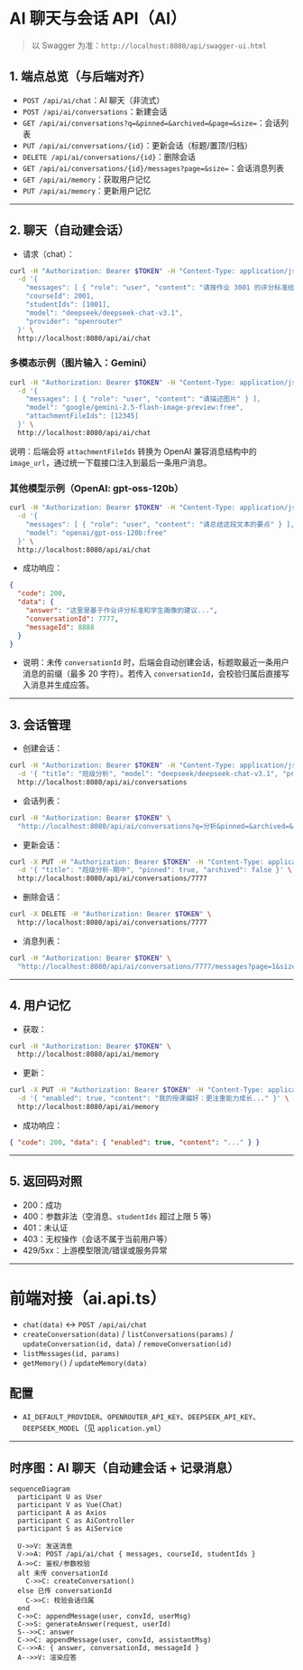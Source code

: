 # AI 聊天与会话 API（AI）

> 以 Swagger 为准：`http://localhost:8080/api/swagger-ui.html`

## 1. 端点总览（与后端对齐）
- `POST /api/ai/chat`：AI 聊天（非流式）
- `POST /api/ai/conversations`：新建会话
- `GET /api/ai/conversations?q=&pinned=&archived=&page=&size=`：会话列表
- `PUT /api/ai/conversations/{id}`：更新会话（标题/置顶/归档）
- `DELETE /api/ai/conversations/{id}`：删除会话
- `GET /api/ai/conversations/{id}/messages?page=&size=`：会话消息列表
- `GET /api/ai/memory`：获取用户记忆
- `PUT /api/ai/memory`：更新用户记忆

---

## 2. 聊天（自动建会话）
- 请求（chat）：
```bash
curl -H "Authorization: Bearer $TOKEN" -H "Content-Type: application/json" \
  -d '{
    "messages": [ { "role": "user", "content": "请按作业 3001 的评分标准给出建议" } ],
    "courseId": 2001,
    "studentIds": [1001],
    "model": "deepseek/deepseek-chat-v3.1",
    "provider": "openrouter"
  }' \
  http://localhost:8080/api/ai/chat
```
### 多模态示例（图片输入：Gemini）
```bash
curl -H "Authorization: Bearer $TOKEN" -H "Content-Type: application/json" \
  -d '{
    "messages": [ { "role": "user", "content": "请描述图片" } ],
    "model": "google/gemini-2.5-flash-image-preview:free",
    "attachmentFileIds": [12345]
  }' \
  http://localhost:8080/api/ai/chat
```
说明：后端会将 `attachmentFileIds` 转换为 OpenAI 兼容消息结构中的 `image_url`，通过统一下载接口注入到最后一条用户消息。

### 其他模型示例（OpenAI: gpt-oss-120b）
```bash
curl -H "Authorization: Bearer $TOKEN" -H "Content-Type: application/json" \
  -d '{
    "messages": [ { "role": "user", "content": "请总结这段文本的要点" } ],
    "model": "openai/gpt-oss-120b:free"
  }' \
  http://localhost:8080/api/ai/chat
```
- 成功响应：
```json
{
  "code": 200,
  "data": {
    "answer": "这里是基于作业评分标准和学生画像的建议...",
    "conversationId": 7777,
    "messageId": 8888
  }
}
```
- 说明：未传 `conversationId` 时，后端会自动创建会话，标题取最近一条用户消息的前缀（最多 20 字符）。若传入 `conversationId`，会校验归属后直接写入消息并生成应答。

---

## 3. 会话管理
- 创建会话：
```bash
curl -H "Authorization: Bearer $TOKEN" -H "Content-Type: application/json" \
  -d '{ "title": "班级分析", "model": "deepseek/deepseek-chat-v3.1", "provider": "openrouter" }' \
  http://localhost:8080/api/ai/conversations
```
- 会话列表：
```bash
curl -H "Authorization: Bearer $TOKEN" \
  "http://localhost:8080/api/ai/conversations?q=分析&pinned=&archived=&page=1&size=10"
```
- 更新会话：
```bash
curl -X PUT -H "Authorization: Bearer $TOKEN" -H "Content-Type: application/json" \
  -d '{ "title": "班级分析-期中", "pinned": true, "archived": false }' \
  http://localhost:8080/api/ai/conversations/7777
```
- 删除会话：
```bash
curl -X DELETE -H "Authorization: Bearer $TOKEN" \
  http://localhost:8080/api/ai/conversations/7777
```
- 消息列表：
```bash
curl -H "Authorization: Bearer $TOKEN" \
  "http://localhost:8080/api/ai/conversations/7777/messages?page=1&size=50"
```

---

## 4. 用户记忆
- 获取：
```bash
curl -H "Authorization: Bearer $TOKEN" \
  http://localhost:8080/api/ai/memory
```
- 更新：
```bash
curl -X PUT -H "Authorization: Bearer $TOKEN" -H "Content-Type: application/json" \
  -d '{ "enabled": true, "content": "我的授课偏好：更注重能力成长..." }' \
  http://localhost:8080/api/ai/memory
```
- 成功响应：
```json
{ "code": 200, "data": { "enabled": true, "content": "..." } }
```

---

## 5. 返回码对照
- 200：成功
- 400：参数非法（空消息、`studentIds` 超过上限 5 等）
- 401：未认证
- 403：无权操作（会话不属于当前用户等）
- 429/5xx：上游模型限流/错误或服务异常

---

# 前端对接（ai.api.ts）
- `chat(data)` ↔ `POST /api/ai/chat`
- `createConversation(data)` / `listConversations(params)` / `updateConversation(id, data)` / `removeConversation(id)`
- `listMessages(id, params)`
- `getMemory()` / `updateMemory(data)`

## 配置
- `AI_DEFAULT_PROVIDER`、`OPENROUTER_API_KEY`、`DEEPSEEK_API_KEY`、`DEEPSEEK_MODEL`（见 `application.yml`）

---

## 时序图：AI 聊天（自动建会话 + 记录消息）
```mermaid
sequenceDiagram
  participant U as User
  participant V as Vue(Chat)
  participant A as Axios
  participant C as AiController
  participant S as AiService

  U->>V: 发送消息
  V->>A: POST /api/ai/chat { messages, courseId, studentIds }
  A->>C: 鉴权/参数校验
  alt 未传 conversationId
    C->>C: createConversation()
  else 已传 conversationId
    C->>C: 校验会话归属
  end
  C->>C: appendMessage(user, convId, userMsg)
  C->>S: generateAnswer(request, userId)
  S-->>C: answer
  C->>C: appendMessage(user, convId, assistantMsg)
  C-->>A: { answer, conversationId, messageId }
  A-->>V: 渲染应答
```

